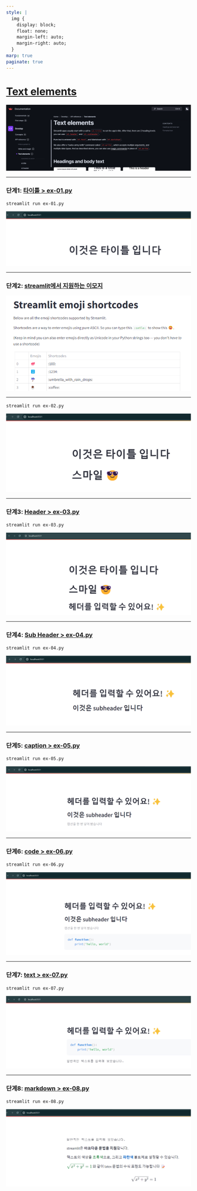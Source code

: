 ```yaml
---
style: |
  img {
    display: block;
    float: none;
    margin-left: auto;
    margin-right: auto;
  }
marp: true
paginate: true
---
```

# [Text elements](https://docs.streamlit.io/develop/api-reference/text)
![alt text](./img/image.png)

---
### 단계1: [타이틀 > ex-01.py](https://docs.streamlit.io/develop/api-reference/text/st.title) 
```shell
streamlit run ex-01.py
```
![alt text](./img/image-1.png)

---
### 단계2: [streamlit에서 지원하는 이모지](https://streamlit-emoji-shortcodes-streamlit-app-gwckff.streamlit.app/)
![alt text](./img/image-2.png)

---
```shell
streamlit run ex-02.py
```
![alt text](./img/image-3.png)

---
### 단계3: [Header > ex-03.py](https://docs.streamlit.io/develop/api-reference/text/st.header)
```shell
streamlit run ex-03.py
```
![alt text](./img/image-4.png)

---
### 단계4: [Sub Header > ex-04.py](https://docs.streamlit.io/develop/api-reference/text/st.subheader)
```shell
streamlit run ex-04.py
```
![alt text](./img/image-5.png)

---
### 단계5: [caption > ex-05.py](https://docs.streamlit.io/develop/api-reference/text/st.caption)
```shell
streamlit run ex-05.py
```
![alt text](./img/image-6.png)

---
### 단계6: [code > ex-06.py](https://docs.streamlit.io/develop/api-reference/text/st.code)
```shell
streamlit run ex-06.py
```
![alt text](./img/image-7.png)

---
### 단계7: [text > ex-07.py](https://docs.streamlit.io/develop/api-reference/text/st.text)
```shell
streamlit run ex-07.py
```
![alt text](./img/image-8.png)

---
### 단계8: [markdown > ex-08.py](https://docs.streamlit.io/develop/api-reference/text/st.markdown)
```shell
streamlit run ex-08.py
```
![alt text](./img/image-9.png)
